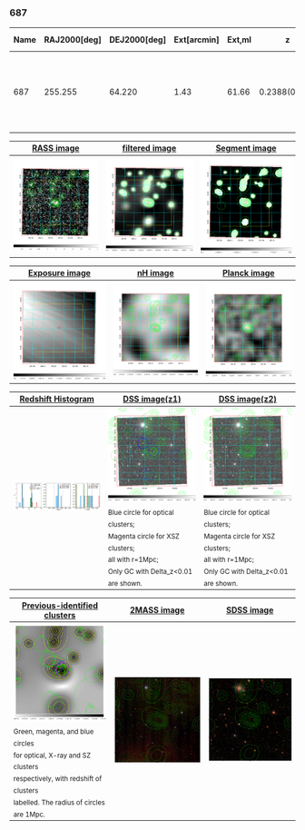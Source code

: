 <div STYLE="page-break-after: always;"></div>

### 687

|Name|RAJ2000[deg]|DEJ2000[deg] |Ext[arcmin]| Ext,ml | z | z_src| C|GC(XSZ,Delta_z<0.01)| GC(OPT,Delta_z<0.01)|GC| R_sig[arcmin] | R500[arcmin] | R500[Mpc]| CRsig[c/s] | CR500[c/s] |L500[1E44 erg/s]|F500[1E-12 erg/s/cm^2]| M500[1E14 Msun]|Tx[keV]|Cnt_sig|Beta|Rc[arcmin]|Comment|Alias|
|---|---|---|---|---|---|------|---|--------|---------|----------|---|---|---|---|---|---|---|---|---|---|---|---|---|---|
|687| 255.255| 64.220| 1.43| 61.66| 0.2388(0.005)| z2, z_xsz| B| Tak, XCS| C, W| A, C, MCXC, N, PSZ2, SWXCS, Tak, Tar, W, XCS| 9.775| 4.419| 1.002| 0.081(0.010)| 0.074(0.010)| 2.536(0.184)| 1.481(0.107)| 3.64(0.13)| 5.14(0.11)| 240.5| 0.933(-0.077+0.048)| 3.940(-0.402+0.289)| -| k101|

|[RASS image](../image/687/687_img.pdf)|[filtered image](../image/687/687_fil.pdf)|[Segment image](../image/687/687_seg.pdf)|
|-------------------|--------------------|-------------------|
| <img src="../image/687/687_img.png" width="300">  | <img src="../image/687/687_fil.png" width="300">   | <img src="../image/687/687_seg.png" width="300">  |

|[Exposure image](../image/687/687_mex.pdf)| [nH image](../image/687/687_nh.pdf)| [Planck image](../image/687/687_p.pdf)|
|-------------------|--------------------|-------------------|
|<img src="../image/687/687_mex.png" width="300">   | <img src="../image/687/687_nh.png" width="300">    | <img src="../image/687/687_p.png" width="300"> |

|[Redshift Histogram](../image/687/687_zg.pdf) | [DSS image(z1)](../image/687/687_dss_z1.pdf)      |  [DSS image(z2)](../image/687/687_dss_z2.pdf)    |
|-------------------|--------------------|-------------------|
|<img src="../image/687/687_zg.png" width="300"> |<img src="../image/687/687_dss_z1.png" width="300"> <sub><br>Blue circle for optical clusters; <br>Magenta circle for XSZ clusters; <br>all with r=1Mpc; <br>Only GC with Delta_z<0.01 are shown. </sub>| <img src="../image/687/687_dss_z2.png" width="300"><sub><br>Blue circle for optical clusters; <br>Magenta circle for XSZ clusters; <br>all with r=1Mpc; <br>Only GC with Delta_z<0.01 are shown. </sub> |

|[Previous-identified clusters](../image/687/687_gc.pdf) | [2MASS image](../image/687/687_2mass.pdf)      |[SDSS image](../image/687/687_sdss.pdf)   |
|-------------------|-------------------|-------------------|
|<img src=../image/687/687_gc.png width="300"> <br><sub>Green, magenta, and blue circles <br>for optical, X-ray and SZ clusters <br>respectively, with redshift of clusters <br>labelled. The radius of circles <br>are 1Mpc.</sub>|<img src="../image/687/687_2mass.png" width="300">  | <img src="../image/687/687_sdss.png" width="300">  |




